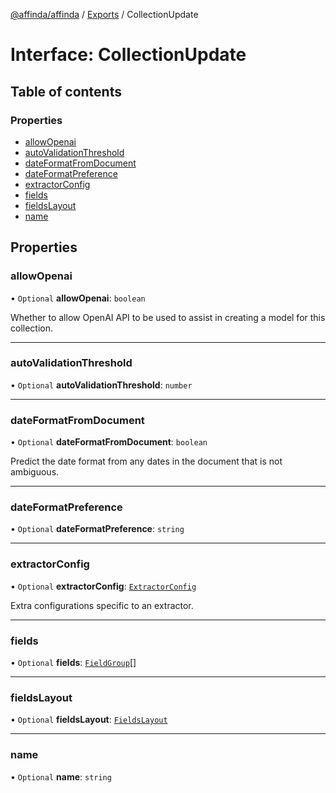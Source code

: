 [@affinda/affinda](../README.md) / [Exports](../modules.md) / CollectionUpdate

# Interface: CollectionUpdate

## Table of contents

### Properties

- [allowOpenai](CollectionUpdate.md#allowopenai)
- [autoValidationThreshold](CollectionUpdate.md#autovalidationthreshold)
- [dateFormatFromDocument](CollectionUpdate.md#dateformatfromdocument)
- [dateFormatPreference](CollectionUpdate.md#dateformatpreference)
- [extractorConfig](CollectionUpdate.md#extractorconfig)
- [fields](CollectionUpdate.md#fields)
- [fieldsLayout](CollectionUpdate.md#fieldslayout)
- [name](CollectionUpdate.md#name)

## Properties

### allowOpenai

• `Optional` **allowOpenai**: `boolean`

Whether to allow OpenAI API to be used to assist in creating a model for this collection.

___

### autoValidationThreshold

• `Optional` **autoValidationThreshold**: `number`

___

### dateFormatFromDocument

• `Optional` **dateFormatFromDocument**: `boolean`

Predict the date format from any dates in the document that is not ambiguous.

___

### dateFormatPreference

• `Optional` **dateFormatPreference**: `string`

___

### extractorConfig

• `Optional` **extractorConfig**: [`ExtractorConfig`](ExtractorConfig.md)

Extra configurations specific to an extractor.

___

### fields

• `Optional` **fields**: [`FieldGroup`](FieldGroup.md)[]

___

### fieldsLayout

• `Optional` **fieldsLayout**: [`FieldsLayout`](FieldsLayout.md)

___

### name

• `Optional` **name**: `string`
